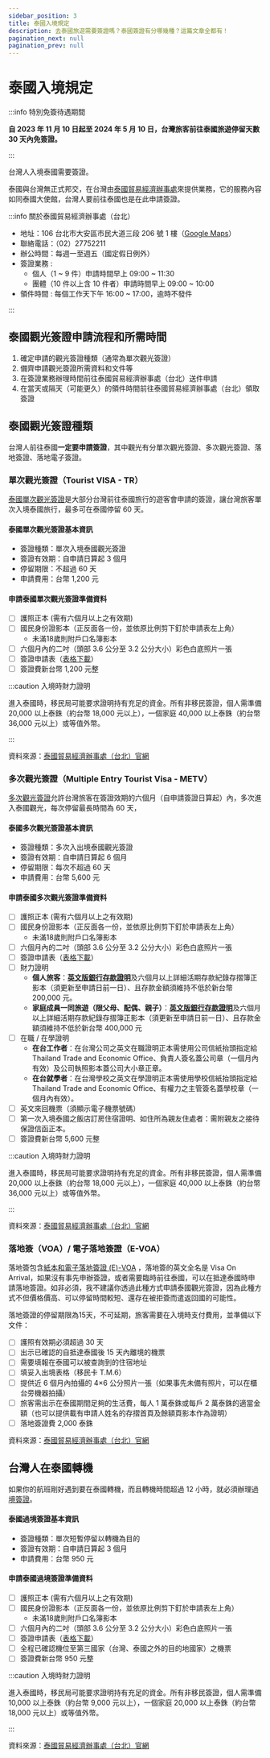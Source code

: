 ```yaml
---
sidebar_position: 3
title: 泰國入境規定
description: 去泰國旅遊需要簽證嗎？泰國簽證有分哪幾種？這篇文章全都有！
pagination_next: null
pagination_prev: null
---
```


# 泰國入境規定

:::info 特別免簽待遇期間

**自 2023 年 11 月 10 日起至 2024 年 5 月 10 日，台灣旅客前往泰國旅遊停留天數 30 天內免簽證。**

:::

台灣人入境泰國需要簽證。

泰國與台灣無正式邦交，在台灣由[泰國貿易經濟辦事處](https://tteo.thaiembassy.org/cn/index)來提供業務，它的服務內容如同泰國大使館，台灣人要前往泰國也是在此申請簽證。

:::info 關於泰國貿易經濟辦事處（台北）

- 地址：106 台北市大安區市民大道三段 206 號 1 樓（[Google Maps](https://www.google.com/maps/place/%E6%B3%B0%E5%9C%8B%E8%B2%BF%E6%98%93%E7%B6%93%E6%BF%9F%E8%BE%A6%E4%BA%8B%E8%99%95/@25.0443047,121.5372265,17z/data=!3m2!4b1!5s0x3442abd9b4c6d281:0xcd1fc0b9b21d0fce!4m6!3m5!1s0x3442a95e3d4e0b17:0x26858a0cb5bf000!8m2!3d25.0443047!4d121.5398014!16s%2Fg%2F1tm1n4d1?entry=ttu)）
- 聯絡電話：（02）27752211
- 辦公時間：每週一至週五（國定假日例外）
- 簽證業務 : 
    - 個人（1 ~ 9 件）申請時間早上 09:00 ~ 11:30
    - 團體（10 件以上含 10 件者）申請時間早上 09:00 ~ 10:00
- 領件時間 : 每個工作天下午 16:00 ~ 17:00，逾時不發件

:::

## 泰國觀光簽證申請流程和所需時間

1. 確定申請的觀光簽證種類（通常為單次觀光簽證）
2. 備齊申請觀光簽證所需資料和文件等
3. 在簽證業務辦理時間前往泰國貿易經濟辦事處（台北）送件申請
4. 在當天或隔天（可能更久）的領件時間前往泰國貿易經濟辦事處（台北）領取簽證

## 泰國觀光簽證種類

台灣人前往泰國**一定要申請簽證**，其中觀光有分單次觀光簽證、多次觀光簽證、落地簽證、落地電子簽證。

### 單次觀光簽證（Tourist VISA - TR）

[泰國單次觀光簽證](https://tteo.thaiembassy.org/cn/publicservice/%E5%96%AE%E6%AC%A1%E8%A7%80%E5%85%89%E7%B0%BD%E8%AD%89-tourist-visa-tr?page=5d7dc71915e39c072c004f10&menu=5d7dc71915e39c072c004f11)是大部分台灣前往泰國旅行的遊客會申請的簽證，讓台灣旅客單次入境泰國旅行，最多可在泰國停留 60 天。

<!-- 透過 [**Klook 代辦**](https://www.klook.com/zh-TW/activity/30294-visa-thailand/?aid=41451&aff_adid=744953&aff_label1=&aff_label2=&aff_label3=&aff_pid=&aff_sid=&utm_medium=affiliate-alwayson&utm_source=non-network&utm_campaign=41451&utm_term=&utm_content=&aff_klick_id=44661688922-41451-744953-3d99b7f)最快可以當天取件，大部分情況下是需要 3 ~ 4 天至一周的時間，但最保險的話是建議出發前 2 ~ 4 週送件。 -->

#### 泰國單次觀光簽證基本資訊

- 簽證種類：單次入境泰國觀光簽證
- 簽證有效期：自申請日算起 3 個月
- 停留期限：不超過 60 天
- 申請費用：台幣 1,200 元

#### 申請泰國單次觀光簽證準備資料

- [ ] 護照正本 (需有六個月以上之有效期)
- [ ] 國民身份證影本（正反面各一份，並依原比例剪下釘於申請表左上角）
    - 未滿18歲則附戶口名簿影本
- [ ] 六個月內的二吋（頭部 3.6 公分至 3.2 公分大小）彩色白底照片一張
- [ ] 簽證申請表（[表格下載](https://tteo.thaiembassy.org/cn/page/%E7%B0%BD%E8%AD%89%E5%8F%8A%E7%9B%B8%E9%97%9C%E8%A1%A8%E6%A0%BC?menu=5d7dc71915e39c072c004f16)）
- [ ] 簽證費新台幣 1,200 元整

:::caution 入境時財力證明

進入泰國時，移民局可能要求證明持有充足的資金。所有非移民簽證，個人需準備 20,000 以上泰銖（約台幣 18,000 元以上），一個家庭 40,000 以上泰銖（約台幣 36,000 元以上）或等值外幣。

:::

資料來源：[泰國貿易經濟辦事處（台北）官網](https://tteo.thaiembassy.org/cn/publicservice/%E5%96%AE%E6%AC%A1%E8%A7%80%E5%85%89%E7%B0%BD%E8%AD%89-tourist-visa-tr?page=5d7dc71915e39c072c004f10&menu=5d7dc71915e39c072c004f11)

<!-- 對於不是住在北部地區的人來說，要在平常日空出整天或是連續兩天送件、取件實在不太方便，到了泰國貿易經濟辦事處當場可能還需要排隊，再加上來回的交通費（可能還有住宿費）基本上**都會超過代辦費用 300 元**。

所以我會推薦你直接用像是 Klook 這種提供[**泰國單次觀光簽證代辦**](https://www.klook.com/zh-TW/activity/30294-visa-thailand/?aid=41451&aff_adid=744953&aff_label1=&aff_label2=&aff_label3=&aff_pid=&aff_sid=&utm_medium=affiliate-alwayson&utm_source=non-network&utm_campaign=41451&utm_term=&utm_content=&aff_klick_id=44661688922-41451-744953-3d99b7f)服務的平台，花個台幣 1,500 簡單快速解決！-->

### 多次觀光簽證（Multiple Entry Tourist Visa - METV）

[多次觀光簽證](https://tteo.thaiembassy.org/cn/publicservice/%E5%A4%9A%E6%AC%A1%E5%85%A5%E5%A2%83%E8%A7%80%E5%85%89%E7%B0%BD%E8%AD%89-multiple-entry-tourist-visa-metv?page=5d7dc71915e39c072c004f10&menu=5d7dc71915e39c072c004f11)允許台灣旅客在簽證效期的六個月（自申請簽證日算起）內，多次進入泰國觀光，每次停留最長時間為 60 天，

#### 泰國多次觀光簽證基本資訊

- 簽證種類：多次入出境泰國觀光簽證
- 簽證有效期：自申請日算起 6 個月
- 停留期限：每次不超過 60 天
- 申請費用：台幣 5,600 元

#### 申請泰國多次觀光簽證準備資料

- [ ] 護照正本 (需有六個月以上之有效期)
- [ ] 國民身份證影本（正反面各一份，並依原比例剪下釘於申請表左上角）
    - 未滿18歲則附戶口名簿影本
- [ ] 六個月內的二吋（頭部 3.6 公分至 3.2 公分大小）彩色白底照片一張
- [ ] 簽證申請表（[表格下載](https://tteo.thaiembassy.org/cn/page/%E7%B0%BD%E8%AD%89%E5%8F%8A%E7%9B%B8%E9%97%9C%E8%A1%A8%E6%A0%BC?menu=5d7dc71915e39c072c004f16)）
- [ ] 財力證明
    - **個人旅客**：[**英文版銀行存款證明**](/好用資源/常用文件證件申請教學/申請郵局＆銀行英文版財力證明)及六個月以上詳細活期存款紀錄存摺簿正影本（須更新至申請日前一日）、且存款金額須維持不低於新台幣 200,000 元。
    - **家庭成員一同旅遊（限父母、配偶、親子）**：[**英文版銀行存款證明**](/好用資源/常用文件證件申請教學/申請郵局＆銀行英文版財力證明)及六個月以上詳細活期存款紀錄存摺簿正影本（須更新至申請日前一日）、且存款金額須維持不低於新台幣 400,000 元
- [ ] 在職 / 在學證明
    - **在台工作者**：在台灣公司之英文在職證明正本需使用公司信紙抬頭指定給 Thailand Trade and Economic Office、負責人簽名蓋公司章（一個月內有效）及公司執照影本蓋公司大小章正章。
    - **在台就學者**：在台灣學校之英文在學證明正本需使用學校信紙抬頭指定給 Thailand Trade and Economic Office、有權力之主管簽名蓋學校章（一個月內有效）。
- [ ] 英文來回機票（須顯示電子機票號碼）
- [ ] 第一次入境泰國之飯店訂房住宿證明、如住所為親友住處者：需附親友之接待保證信函正本。
- [ ] 簽證費新台幣 5,600 元整

:::caution 入境時財力證明

進入泰國時，移民局可能要求證明持有充足的資金。所有非移民簽證，個人需準備 20,000 以上泰銖（約台幣 18,000 元以上），一個家庭 40,000 以上泰銖（約台幣 36,000 元以上）或等值外幣。

:::

資料來源：[泰國貿易經濟辦事處（台北）官網](https://tteo.thaiembassy.org/cn/publicservice/%E5%A4%9A%E6%AC%A1%E5%85%A5%E5%A2%83%E8%A7%80%E5%85%89%E7%B0%BD%E8%AD%89-multiple-entry-tourist-visa-metv?page=5d7dc71915e39c072c004f10&menu=5d7dc71915e39c072c004f11)

### 落地簽（VOA）/ 電子落地簽證（E-VOA）

落地簽包含[紙本和電子落地簽證 (E)-VOA](https://www.immigration.go.th/en/?p=9254) ，落地簽的英文全名是 Visa On Arrival，如果沒有事先申辦簽證，或者需要臨時前往泰國，可以在抵達泰國時申請落地簽證。如非必須，我不建議你透過此種方式申請泰國觀光簽證，因為此種方式不但價格價高、可以停留時間較短、還存在被拒簽而遣返回國的可能性。

落地簽證的停留期限為15天，不可延期，旅客需要在入境時支付費用，並準備以下文件：

- [ ] 護照有效期必須超過 30 天
- [ ] 出示已確認的自抵達泰國後 15 天內離境的機票
- [ ] 需要填報在泰國可以被查詢到的住宿地址
- [ ] 填妥入出境表格（移民卡 T.M.6）
- [ ] 提供近 6 個月內拍攝的 4×6 公分照片一張（如果事先未備有照片，可以在櫃台旁機器拍攝）
- [ ] 旅客需出示在泰國期間足夠的生活費，每人 1 萬泰銖或每戶 2 萬泰銖的適當金額（也可以提供載有申請人姓名的存摺首頁及餘額頁影本作為證明）
- [ ] 落地簽證費 2,000 泰銖

資料來源：[泰國貿易經濟辦事處（台北）官網](https://www.immigration.go.th/en/?p=9254)

## 台灣人在泰國轉機

如果你的航班剛好遇到要在泰國轉機，而且轉機時間超過 12 小時，就必須辦理過[境簽證](https://tteo.thaiembassy.org/cn/publicservice/%E9%81%8E%E5%A2%83%E7%B0%BD%E8%AD%89-%E9%81%8E%E5%A2%83-%E5%8F%83%E5%8A%A0%E6%AF%94%E8%B3%BD-%E8%88%B9%E5%93%A1?page=5d7dc71915e39c072c004f10&menu=5d7dc71915e39c072c004f11)。

#### 泰國過境簽證基本資訊

- 簽證種類：單次短暫停留以轉機為目的
- 簽證有效期：自申請日算起 3 個月
- 申請費用：台幣 950 元

#### 申請泰國過境簽證準備資料

- [ ] 護照正本 (需有六個月以上之有效期)
- [ ] 國民身份證影本（正反面各一份，並依原比例剪下釘於申請表左上角）
    - 未滿18歲則附戶口名簿影本
- [ ] 六個月內的二吋（頭部 3.6 公分至 3.2 公分大小）彩色白底照片一張
- [ ] 簽證申請表（[表格下載](https://tteo.thaiembassy.org/cn/page/%E7%B0%BD%E8%AD%89%E5%8F%8A%E7%9B%B8%E9%97%9C%E8%A1%A8%E6%A0%BC?menu=5d7dc71915e39c072c004f16)）
- [ ] 全程已確認機位至第三國家（台灣、泰國之外的目的地國家）之機票
- [ ] 簽證費新台幣 950 元整

:::caution 入境時財力證明

進入泰國時，移民局可能要求證明持有充足的資金。所有非移民簽證，個人需準備 10,000 以上泰銖（約台幣 9,000 元以上），一個家庭 20,000 以上泰銖（約台幣 18,000 元以上）或等值外幣。

:::

資料來源：[泰國貿易經濟辦事處（台北）官網](https://tteo.thaiembassy.org/cn/publicservice/%E9%81%8E%E5%A2%83%E7%B0%BD%E8%AD%89-%E9%81%8E%E5%A2%83-%E5%8F%83%E5%8A%A0%E6%AF%94%E8%B3%BD-%E8%88%B9%E5%93%A1?page=5d7dc71915e39c072c004f10&menu=5d7dc71915e39c072c004f11)